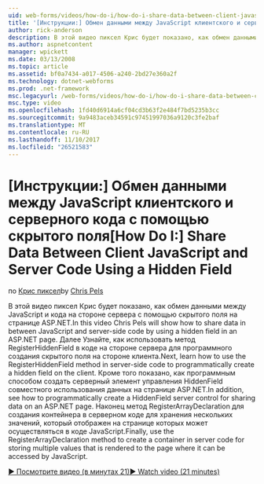 ```yaml
---
uid: web-forms/videos/how-do-i/how-do-i-share-data-between-client-javascript-and-server-code-using-a-hidden-field
title: '[Инструкции:] Обмен данными между JavaScript клиентского и серверного кода с помощью скрытого поля | Документы Microsoft'
author: rick-anderson
description: В этой видео пиксел Крис будет показано, как обмен данными между JavaScript и кода на стороне сервера с помощью скрытого поля на странице ASP.NET. Далее, узнайте, как t...
ms.author: aspnetcontent
manager: wpickett
ms.date: 03/13/2008
ms.topic: article
ms.assetid: bf0a7434-a017-4506-a240-2bd27e360a2f
ms.technology: dotnet-webforms
ms.prod: .net-framework
msc.legacyurl: /web-forms/videos/how-do-i/how-do-i-share-data-between-client-javascript-and-server-code-using-a-hidden-field
msc.type: video
ms.openlocfilehash: 1fd40d6914a6cf04cd3b63f2e484f7bd5235b3cc
ms.sourcegitcommit: 9a9483aceb34591c97451997036a9120c3fe2baf
ms.translationtype: MT
ms.contentlocale: ru-RU
ms.lasthandoff: 11/10/2017
ms.locfileid: "26521583"
---
```

<a name="how-do-i-share-data-between-client-javascript-and-server-code-using-a-hidden-field"></a><span data-ttu-id="8661e-104">[Инструкции:] Обмен данными между JavaScript клиентского и серверного кода с помощью скрытого поля</span><span class="sxs-lookup"><span data-stu-id="8661e-104">[How Do I:] Share Data Between Client JavaScript and Server Code Using a Hidden Field</span></span>
====================
<span data-ttu-id="8661e-105">по [Крис пиксел](https://twitter.com/chrispels)</span><span class="sxs-lookup"><span data-stu-id="8661e-105">by [Chris Pels](https://twitter.com/chrispels)</span></span>

<span data-ttu-id="8661e-106">В этой видео пиксел Крис будет показано, как обмен данными между JavaScript и кода на стороне сервера с помощью скрытого поля на странице ASP.NET.</span><span class="sxs-lookup"><span data-stu-id="8661e-106">In this video Chris Pels will show how to share data in between JavaScript and server-side code by using a hidden field in an ASP.NET page.</span></span> <span data-ttu-id="8661e-107">Далее Узнайте, как использовать метод RegisterHiddenField в коде на стороне сервера для программного создания скрытого поля на стороне клиента.</span><span class="sxs-lookup"><span data-stu-id="8661e-107">Next, learn how to use the RegisterHiddenField method in server-side code to programmatically create a hidden field on the client.</span></span> <span data-ttu-id="8661e-108">Кроме того показано, как программным способом создать серверный элемент управления HiddenField совместного использования данных на странице ASP.NET.</span><span class="sxs-lookup"><span data-stu-id="8661e-108">In addition, see how to programmatically create a HiddenField server control for sharing data on an ASP.NET page.</span></span> <span data-ttu-id="8661e-109">Наконец метод RegisterArrayDeclaration для создания контейнера в серверном коде для хранения нескольких значений, который отображен на странице которых может осуществляться в коде JavaScript.</span><span class="sxs-lookup"><span data-stu-id="8661e-109">Finally, use the RegisterArrayDeclaration method to create a container in server code for storing multiple values that is rendered to the page where it can be accessed by JavaScript.</span></span>

[<span data-ttu-id="8661e-110">&#9654; Посмотрите видео (в минутах 21)</span><span class="sxs-lookup"><span data-stu-id="8661e-110">&#9654; Watch video (21 minutes)</span></span>](https://channel9.msdn.com/Blogs/ASP-NET-Site-Videos/how-do-i-share-data-between-client-javascript-and-server-code-using-a-hidden-field)

